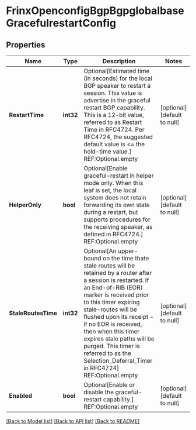 # FrinxOpenconfigBgpBgpglobalbaseGracefulrestartConfig

## Properties
Name | Type | Description | Notes
------------ | ------------- | ------------- | -------------
**RestartTime** | **int32** | Optional[Estimated time (in seconds) for the local BGP speaker to restart a session. This value is advertise in the graceful restart BGP capability.  This is a 12-bit value, referred to as Restart Time in RFC4724.  Per RFC4724, the suggested default value is &lt;&#x3D; the hold-time value.] REF:Optional.empty | [optional] [default to null]
**HelperOnly** | **bool** | Optional[Enable graceful-restart in helper mode only. When this leaf is set, the local system does not retain forwarding its own state during a restart, but supports procedures for the receiving speaker, as defined in RFC4724.] REF:Optional.empty | [optional] [default to null]
**StaleRoutesTime** | **int32** | Optional[An upper-bound on the time thate stale routes will be retained by a router after a session is restarted. If an End-of-RIB (EOR) marker is received prior to this timer expiring stale-routes will be flushed upon its receipt - if no EOR is received, then when this timer expires stale paths will be purged. This timer is referred to as the Selection_Deferral_Timer in RFC4724] REF:Optional.empty | [optional] [default to null]
**Enabled** | **bool** | Optional[Enable or disable the graceful-restart capability.] REF:Optional.empty | [optional] [default to null]

[[Back to Model list]](../README.md#documentation-for-models) [[Back to API list]](../README.md#documentation-for-api-endpoints) [[Back to README]](../README.md)


